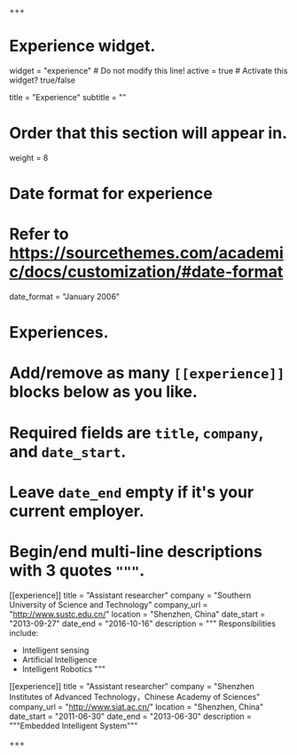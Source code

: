 +++
# Experience widget.
widget = "experience"  # Do not modify this line!
active = true  # Activate this widget? true/false

title = "Experience"
subtitle = ""

# Order that this section will appear in.
weight = 8

# Date format for experience
#   Refer to https://sourcethemes.com/academic/docs/customization/#date-format
date_format = "January 2006"

# Experiences.
#   Add/remove as many `[[experience]]` blocks below as you like.
#   Required fields are `title`, `company`, and `date_start`.
#   Leave `date_end` empty if it's your current employer.
#   Begin/end multi-line descriptions with 3 quotes `"""`.
[[experience]]
  title = "Assistant researcher"
  company = "Southern University of Science and Technology"
  company_url = "http://www.sustc.edu.cn/"
  location = "Shenzhen, China"
  date_start = "2013-09-27"
  date_end = "2016-10-16"
  description = """
  Responsibilities include:
  
  * Intelligent sensing
  * Artificial Intelligence
  * Intelligent Robotics
  """

[[experience]]
  title = "Assistant researcher"
  company = "Shenzhen Institutes of Advanced Technology，Chinese Academy of Sciences"
  company_url = "http://www.siat.ac.cn/"
  location = "Shenzhen, China"
  date_start = "2011-06-30"
  date_end = "2013-06-30"
  description = """Embedded Intelligent System"""

+++
